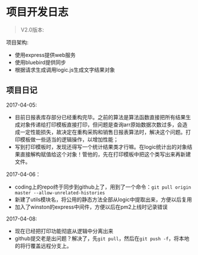 # 项目开发日志

>V2.0版本:

项目架构:

- 使用express提供web服务
- 使用bluebird提供同步
- 根据请求生成调用logic.js生成文字结果对象

## 项目日记

2017-04-05:

- 目前日报表库存部分已经重构完毕。之前的算法是算法函数直接把所有结果生成对象传递给打印模板直接打印，但问题是查询arr原始数据次数过多，会造成一定性能损失，故决定在重构采购和销售日报表算法时，解决这个问题。打印模板做一些适当的逻辑操作，以增加性能；
- 写到打印模板时，发现还得写一个统计结果类才行嘛。在logic统计出的对象结果直接解构赋值给这个对象！管他的，先在打印模板中把这个类写出来再新建文件。

2017-04-06：

- coding上的repo终于同步到github上了，用到了一个命令：`git pull origin master --allow-unrelated-histories`
- 新建了utils模块名，将公用的静态方法全部从logic中提取出来，方便以后复用
- 加入了winston的express中间件，方便以后在pm2上线时记录错误

2017-04-08:

- 现在已经把打印功能彻底从逻辑中分离出来
- github提交老是出问题？解决了，先`git pull`，然后在`git push -f`，将本地的将行覆盖远程分支上。